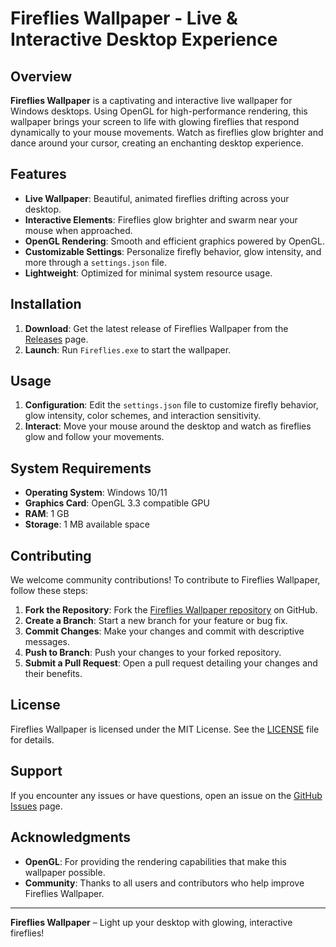 ﻿# Fireflies Wallpaper - Live & Interactive Desktop Experience

## Overview

**Fireflies Wallpaper** is a captivating and interactive live wallpaper for Windows desktops. Using OpenGL for high-performance rendering, this wallpaper brings your screen to life with glowing fireflies that respond dynamically to your mouse movements. Watch as fireflies glow brighter and dance around your cursor, creating an enchanting desktop experience.

## Features

- **Live Wallpaper**: Beautiful, animated fireflies drifting across your desktop.
- **Interactive Elements**: Fireflies glow brighter and swarm near your mouse when approached.
- **OpenGL Rendering**: Smooth and efficient graphics powered by OpenGL.
- **Customizable Settings**: Personalize firefly behavior, glow intensity, and more through a `settings.json` file.
- **Lightweight**: Optimized for minimal system resource usage.

## Installation

1. **Download**: Get the latest release of Fireflies Wallpaper from the [Releases](https://github.com/erfan-ops/FireFlies/releases) page.
2. **Launch**: Run `Fireflies.exe` to start the wallpaper.

## Usage

1. **Configuration**: Edit the `settings.json` file to customize firefly behavior, glow intensity, color schemes, and interaction sensitivity.
2. **Interact**: Move your mouse around the desktop and watch as fireflies glow and follow your movements.

## System Requirements

- **Operating System**: Windows 10/11
- **Graphics Card**: OpenGL 3.3 compatible GPU
- **RAM**: 1 GB
- **Storage**: 1 MB available space

## Contributing

We welcome community contributions! To contribute to Fireflies Wallpaper, follow these steps:

1. **Fork the Repository**: Fork the [Fireflies Wallpaper repository](https://github.com/erfan-ops/FireFlies) on GitHub.
2. **Create a Branch**: Start a new branch for your feature or bug fix.
3. **Commit Changes**: Make your changes and commit with descriptive messages.
4. **Push to Branch**: Push your changes to your forked repository.
5. **Submit a Pull Request**: Open a pull request detailing your changes and their benefits.

## License

Fireflies Wallpaper is licensed under the MIT License. See the [LICENSE](LICENSE) file for details.

## Support

If you encounter any issues or have questions, open an issue on the [GitHub Issues](https://github.com/erfan-ops/FireFlies/issues) page.

## Acknowledgments

- **OpenGL**: For providing the rendering capabilities that make this wallpaper possible.
- **Community**: Thanks to all users and contributors who help improve Fireflies Wallpaper.

---

**Fireflies Wallpaper** – Light up your desktop with glowing, interactive fireflies!

